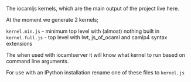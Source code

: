 The iocamljs kernels, which are the main output of the project live here.

At the moment we generate 2 kernels;

`kernel.min.js` - minimum top level with (almost) nothing built in
`kernel.full.js` - top level with lwt, js\_of\_ocaml and camlp4 syntax extensions

The when used with iocamlserver it will know what kernel to run based on
command line arguments.

For use with an IPython installation rename one of these files to `kernel.js`
